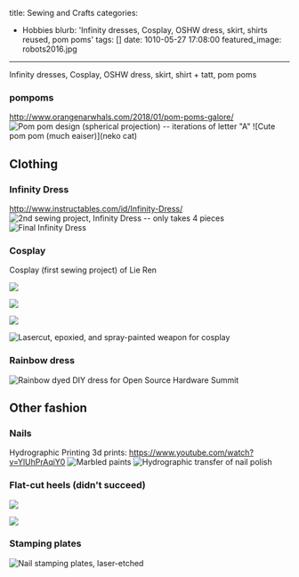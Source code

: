 title: Sewing and Crafts
categories:
  - Hobbies 
blurb: 'Infinity dresses, Cosplay, OSHW dress, skirt, shirts reused, pom poms'
tags: []
date: 1010-05-27 17:08:00
featured_image: robots2016.jpg
---
Infinity dresses, Cosplay, OSHW dress, skirt, shirt + tatt, pom poms
### pompoms
http://www.orangenarwhals.com/2018/01/pom-poms-galore/
![Pom pom design (spherical projection) -- iterations of letter "A"](pompom_alphabet_failures_aaaaaa.jpg)
![Cute pom pom (much eaiser)](neko cat)

## Clothing

### Infinity Dress 
http://www.instructables.com/id/Infinity-Dress/
![2nd sewing project, Infinity Dress -- only takes 4 pieces](infinity_4pieces.jpg)
![Final Infinity Dress](robots2016.jpg)

### Cosplay
Cosplay (first sewing project) of Lie Ren
<!--back_view.jpg-->
<!--epoxy_jig.jpg-->
![](cosplay/fit.jpg)
<!--group_pic.jpg-->
![](cosplay/group_pose_action.jpg)
<!--group_pose_salute.jpg-->
<!--hem.jpg-->
![](cosplay/mannequin.jpg)
<!--newspaper.jpg-->
<!--spraypaint.jpg-->
<!--tshirt_wIp.jpg-->
![Lasercut, epoxied, and spray-painted weapon for cosplay](cosplay/spraypaint.jpg)

### Rainbow dress
![Rainbow dyed DIY dress for Open Source Hardware Summit](right_oshw_speaker.jpg)


## Other fashion


### Nails
Hydrographic Printing 3d prints:
https://www.youtube.com/watch?v=YlUhPrAqiY0
![Marbled paints](marbled_water.jpg)
![Hydrographic transfer of nail polish](marbled_nails.jpg)


### Flat-cut heels (didn't succeed)
![](lasercut-heels/final_bend.jpg)
<!--initial_heat.jpg-->
![](lasercut-heels/lasercutter_stencil.jpg)

### Stamping plates
![Nail stamping plates, laser-etched](nail_stamping.jpg)
